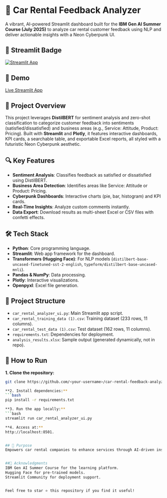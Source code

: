 # 🚗 Car Rental Feedback Analyzer

A vibrant, AI-powered Streamlit dashboard built for the **IBM Gen AI Summer Course (July 2025)** to analyze car rental customer feedback using NLP and deliver actionable insights with a Neon Cyberpunk UI.

## 🌟 Streamlit Badge
[![Streamlit App](https://static.streamlit.io/badges/streamlit_badge_black_white.svg)](https://carrentalfeedbackanalyzer-ibm-shalvisurve.streamlit.app)

## 🌟 Demo
[Live Streamlit App](https://carrentalfeedbackanalyzer-ibm-shalvisurve.streamlit.app)

## 📖 Project Overview
This project leverages **DistilBERT** for sentiment analysis and zero-shot classification to categorize customer feedback into sentiments (satisfied/dissatisfied) and business areas (e.g., Service: Attitude, Product: Pricing). Built with **Streamlit** and **Plotly**, it features interactive dashboards, KPI cards, a searchable table, and exportable Excel reports, all styled with a futuristic Neon Cyberpunk aesthetic.

## 🔍 Key Features
- **Sentiment Analysis**: Classifies feedback as satisfied or dissatisfied using DistilBERT.
- **Business Area Detection**: Identifies areas like Service: Attitude or Product: Pricing.
- **Cyberpunk Dashboards**: Interactive charts (pie, bar, histogram) and KPI cards.
- **Real-Time Insights**: Analyze custom comments instantly.
- **Data Export**: Download results as multi-sheet Excel or CSV files with confetti effects.

## 🛠️ Tech Stack
- **Python**: Core programming language.
- **Streamlit**: Web app framework for the dashboard.
- **Transformers (Hugging Face)**: For NLP models (`distilbert-base-uncased-finetuned-sst-2-english`, `typeform/distilbert-base-uncased-mnli`).
- **Pandas & NumPy**: Data processing.
- **Plotly**: Interactive visualizations.
- **Openpyxl**: Excel file generation.

## 📂 Project Structure
- `car_rental_analyzer_ui.py`: Main Streamlit app script.
- `car_rental_training_data (1).csv`: Training dataset (233 rows, 11 columns).
- `car_rental_test_data (1).csv`: Test dataset (162 rows, 11 columns).
- `requirements.txt`: Dependencies for deployment.
- `analysis_results.xlsx`: Sample output (generated dynamically, not in repo).

## 🚀 How to Run
**1. Clone the repository:**
   ```bash
   git clone https://github.com/<your-username>/car-rental-feedback-analyzer.git
   
**2. Install dependencies:**
   ```bash
   pip install -r requirements.txt

**3. Run the app locally:**
   ```bash
   streamlit run car_rental_analyzer_ui.py

**4. Access at:**
   http://localhost:8501.


## 🎯 Purpose
Empowers car rental companies to enhance services through AI-driven insights and showcases my skills in NLP, data visualization, and web development for portfolio and internship applications.


##🙌 Acknowledgments
IBM Gen AI Summer Course for the learning platform.
Hugging Face for pre-trained models.
Streamlit Community for deployment support.


Feel free to star ⭐ this repository if you find it useful!
